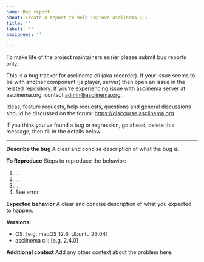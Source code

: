 ```yaml
---
name: Bug report
about: Create a report to help improve asciinema CLI
title: ''
labels: ''
assignees: ''

---
```


To make life of the project maintainers easier please submit bug reports only.

This is a bug tracker for asciinema cli (aka recorder).
If your issue seems to be with another component (js player, server) then open an issue in the related repository.
If you're experiencing issue with asciinema server at asciinema.org, contact admin@asciinema.org.

Ideas, feature requests, help requests, questions and general discussions should be discussed on the forum: https://discourse.asciinema.org

If you think you've found a bug or regression, go ahead, delete this message, then fill in the details below.

-----

**Describe the bug**
A clear and concise description of what the bug is.

**To Reproduce**
Steps to reproduce the behavior:
1. ...
2. ...
3. ...
4. See error

**Expected behavior**
A clear and concise description of what you expected to happen.

**Versions:**
 - OS: [e.g. macOS 12.6, Ubuntu 23.04]
 - asciinema cli: [e.g. 2.4.0]

**Additional context**
Add any other context about the problem here.
